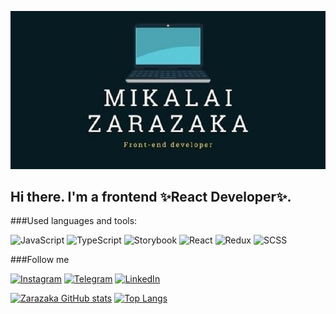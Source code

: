 
[![Header](https://github.com/Djiypyk/djiypyk/blob/main/assets/logo1.jpg)](https://www.linkedin.com/in/nikolai-zarezako-99592121a/)
## Hi there. I'm a frontend ✨React Developer✨.
###Used languages and tools:

![JavaScript](https://img.shields.io/badge/-JavaScript-lightgrey?style=for-the-badge&logo=javascript)
![TypeScript](https://img.shields.io/badge/-TypeScript-lightgrey?style=for-the-badge&logo=typescript)
![Storybook](https://img.shields.io/badge/-Storybook-lightgrey?style=for-the-badge&logo=storybook)
![React](https://img.shields.io/badge/-React-lightgrey?style=for-the-badge&logo=react)
![Redux](https://img.shields.io/badge/-Redux-lightgrey?style=for-the-badge&logo=redux)
![SCSS](https://img.shields.io/badge/-SASS-lightgrey?style=for-the-badge&logo=sass)

###Follow me

[![Instagram](https://img.shields.io/badge/-Instagram-lightgrey?style=for-the-badge&logo=instagram)](https://www.instagram.com/zarezako.nick/)
[![Telegram](https://img.shields.io/badge/-Telegram-lightgrey?style=for-the-badge&logo=Telegram)](https://t.me/Djiypyk)
[![LinkedIn](https://img.shields.io/badge/-LinkedIn-lightgrey?style=for-the-badge&logo=LinkedIn&logoColor=blue)](https://www.linkedin.com/in/nikolai-zarezako-99592121a/)

[![Zarazaka GitHub stats](https://github-readme-stats.vercel.app/api?username=djiypyk&show_icons=true&theme=react)](https://github.com/anuraghazra/github-readme-stats) [![Top Langs](https://github-readme-stats.vercel.app/api/top-langs/?username=djiypyk&theme=react)](https://github.com/anuraghazra/github-readme-stats)